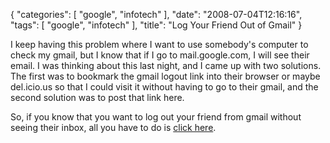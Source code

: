 {
    "categories": [
        "google", 
        "infotech"
    ], 
    "date": "2008-07-04T12:16:16", 
    "tags": [
        "google", 
        "infotech"
    ], 
    "title": "Log Your Friend Out of Gmail"
}

I keep having this problem where I want to use somebody's computer to check my gmail, but I know that if I go to mail.google.com, I will see their email. I was thinking about this last night, and I came up with two solutions. The first was to bookmark the gmail logout link into their browser or maybe del.icio.us so that I could visit it without having to go to their gmail, and the second solution was to post that link here. 

So, if you know that you want to log out your friend from gmail without seeing their inbox, all you have to do is <a href="https://mail.google.com/mail/?logout&hl=en-GB">click here</a>. 